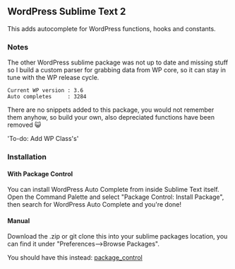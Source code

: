 ## WordPress Sublime Text 2

This adds autocomplete for WordPress functions, hooks and constants.

### Notes

The other WordPress sublime package was not up to date and missing stuff so I build a custom parser for grabbing data from WP core, so it can stay in tune with the WP release cycle.

    Current WP version : 3.6  
    Auto completes     : 3284

There are no snippets added to this package, you would not remember them anyhow, so build your own, also depreciated functions have been removed :smiley_cat:  

'To-do: Add WP Class's' 

### Installation

#### With Package Control

You can install WordPress Auto Complete from inside Sublime Text itself. Open the Command Palette and select "Package Control: Install Package", then search for WordPress Auto Complete and you're done!

#### Manual
  
Download the .zip or git clone this into your sublime packages location, you can find it under "Preferences-->Browse Packages".
   
You should have this instead: [package_control](http://wbond.net/sublime_packages/package_control)